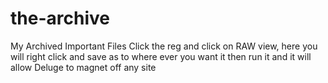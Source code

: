 # the-archive
My Archived Important Files
Click the reg and click on RAW view, here you will right click and save as to where ever you want it then run it and it will allow Deluge to magnet off any site 
